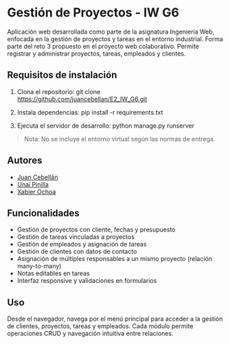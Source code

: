 
# Gestión de Proyectos - IW G6
Aplicación web desarrollada como parte de la asignatura Ingeniería Web, enfocada en la gestión de proyectos y tareas en el entorno industrial. Forma parte del reto 3 propuesto en el proyecto web colaborativo. Permite registrar y administrar proyectos, tareas, empleados y clientes.


## Requisitos de instalación

1. Clona el repositorio:
git clone https://github.com/juancebellan/E2_IW_G6.git

3. Instala dependencias:
pip install -r requirements.txt

4. Ejecuta el servidor de desarrollo:
python manage.py runserver

> Nota: No se incluye el entorno virtual según las normas de entrega.

## Autores

- [Juan Cebellán](https://www.github.com/juancebellan)
- [Unai Pinilla](https://www.github.com/Xabierlb)
- [Xabier Ochoa](https://www.github.com/unaipini)


## Funcionalidades

- Gestión de proyectos con cliente, fechas y presupuesto
- Gestión de tareas vinculadas a proyectos
- Gestión de empleados y asignación de tareas
- Gestión de clientes con datos de contacto
- Asignación de múltiples responsables a un mismo proyecto (relación many-to-many)
- Notas editables en tareas
- Interfaz responsive y validaciones en formularios

## Uso

Desde el navegador, navega por el menú principal para acceder a la gestión de clientes, proyectos, tareas y empleados. Cada módulo permite operaciones CRUD y navegación intuitiva entre relaciones.

